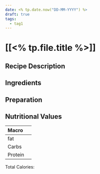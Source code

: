 ```yaml
---
date: <% tp.date.now("DD-MM-YYYY") %>
draft: true
tags:
  - tag1
---
```

# [[<% tp.file.title %>]]

## Recipe Description

## Ingredients

## Preparation
## Nutritional Values
| Macro   |     |
| :------ | --- |
| fat     |     |
| Carbs   |     |
| Protein |     |
Total Calories:
